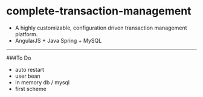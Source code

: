 # complete-transaction-management
* A highly customizable, configuration driven transaction management platform.
* AngularJS + Java Spring + MySQL

---

###To Do
* auto restart
* user bean
* in memory db / mysql
* first scheme
